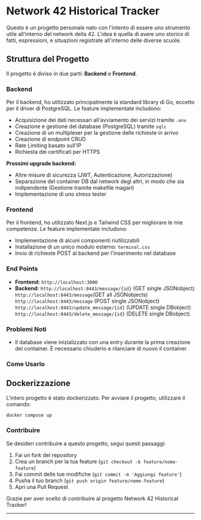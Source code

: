 # Network 42 Historical Tracker

Questo è un progetto personale nato con l'intento di essere uno strumento utile all'interno del network della 42. L'idea è quella di avere uno storico di fatti, espressioni, e situazioni registrate all'interno delle diverse scuole.

## Struttura del Progetto

Il progetto è diviso in due parti: **Backend** e **Frontend**.

### Backend

Per il backend, ho utilizzato principalmente la standard library di Go, eccetto per il driver di PostgreSQL. Le feature implementate includono:

- Acquisizione dei dati necessari all'avviamento dei servizi tramite `.env`
- Creazione e gestione del database (PostgreSQL) tramite `sqlc`
- Creazione di un multiplexer per la gestione delle richieste in arrivo
- Creazione di endpoint CRUD
- Rate Limiting basato sull'IP
- Richiesta dei certificati per HTTPS

**Prossimi upgrade backend:**

- Altre misure di sicurezza (JWT, Autenticazione, Autorizzazione)
- Separazione del container DB dal network degl altri, in modo che sia indipendente (Gestione tramite makefile magari)
- Implementazione di uno stress tester 

### Frontend

Per il frontend, ho utilizzato Next.js e Tailwind CSS per migliorare le mie competenze. Le feature implementate includono:

- Implementazione di alcuni componenti riutilizzabili
- Installazione di un unico modulo esterno: `terminal.css`
- Invio di richieste POST al backend per l'inserimento nel database

### End Points

- **Frontend:** `http://localhost:3000`
- **Backend:**  `http://localhost:8443/message/{id}` (GET single JSONobject)
                `http://localhost:8443/message`(GET all JSONobjects)
                `http://localhost:8443/message` (POST single JSONobject)
                `http://localhost:8443/update_message/{id}` (UPDATE single DBobject)
                `http://localhost:8443/delete_message/{id}` (DELETE single DBobject)

### Problemi Noti

- Il database viene inizializzato con una entry durante la prima creazione del container. È necessario chiuderlo e rilanciare di nuovo il container.

### Come Usarlo

## Dockerizzazione

L'intero progetto è stato dockerizzato. Per avviare il progetto, utilizzare il comando:

```bash
docker compose up
```



### Contribuire

Se desideri contribuire a questo progetto, segui questi passaggi:

1. Fai un fork del repository
2. Crea un branch per la tua feature (`git checkout -b feature/nome-feature`)
3. Fai commit delle tue modifiche (`git commit -m 'Aggiungi feature'`)
4. Pusha il tuo branch (`git push origin feature/nome-feature`)
5. Apri una Pull Request

Grazie per aver scelto di contribuire al progetto Network 42 Historical Tracker!

---
